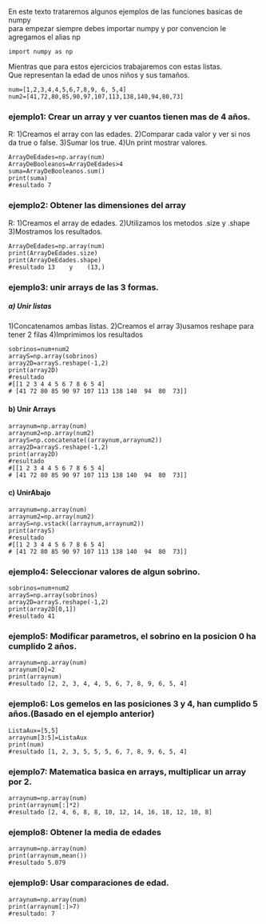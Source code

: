 En este texto trataremos algunos ejemplos de las funciones basicas de numpy  
para empezar siempre debes importar numpy y por convencion le agregamos el alias np

	import numpy as np

Mientras que para estos ejercicios trabajaremos con estas listas.  
Que representan la edad de unos niños y sus tamaños.

	num=[1,2,3,4,4,5,6,7,8,9, 6, 5,4]
	num2=[41,72,80,85,90,97,107,113,138,140,94,80,73]

### ejemplo1: Crear un array y ver cuantos tienen mas de 4 años.

R:
1)Creamos el array con las edades.
2)Comparar cada valor y ver si nos da true o false.
3)Sumar los true.
4)Un print mostrar valores.

	ArrayDeEdades=np.array(num)
	ArrayDeBooleanos=ArrayDeEdades>4
	suma=ArrayDeBooleanos.sum()
	print(suma)
	#resultado 7
	
### ejemplo2: Obtener las dimensiones del array

R:
1)Creamos el array de edades.
2)Utilizamos los metodos .size y .shape
3)Mostramos los resultados.

	ArrayDeEdades=np.array(num)
	print(ArrayDeEdades.size)
	print(ArrayDeEdades.shape)
	#resultado 13    y    (13,)

### ejemplo3: unir arrays de las 3 formas.
##### a) Unir listas

1)Concatenamos ambas listas.
2)Creamos el array
3)usamos reshape para tener 2 filas
4)Imprimimos los resultados

	sobrinos=num+num2
	arrayS=np.array(sobrinos)
	array2D=arrayS.reshape(-1,2)
	print(array2D)
	#resultado
	#[[1 2 3 4 4 5 6 7 8 6 5 4]
	# [41 72 80 85 90 97 107 113 138 140  94  80  73]]
	
#### b) Unir Arrays
	
	arraynum=np.array(num)
	arraynum2=np.array(num2)
	arrayS=np.concatenate((arraynum,arraynum2))
	array2D=arrayS.reshape(-1,2)
	print(array2D)
	#resultado
	#[[1 2 3 4 4 5 6 7 8 6 5 4]
	# [41 72 80 85 90 97 107 113 138 140  94  80  73]]
	
#### c) UnirAbajo
	
	arraynum=np.array(num)
	arraynum2=np.array(num2)
	arrayS=np.vstack((arraynum,arraynum2))
	print(arrayS)
	#resultado
	#[[1 2 3 4 4 5 6 7 8 6 5 4]
	# [41 72 80 85 90 97 107 113 138 140  94  80  73]]

### ejemplo4: Seleccionar valores de algun sobrino.

	sobrinos=num+num2
	arrayS=np.array(sobrinos)
	array2D=arrayS.reshape(-1,2)
	print(array2D[0,1])
	#resultado 41

### ejemplo5: Modificar parametros, el sobrino en la posicion 0 ha cumplido 2 años.

	arraynum=np.array(num)
	arraynum[0]=2
	print(arraynum)
	#resultado [2, 2, 3, 4, 4, 5, 6, 7, 8, 9, 6, 5, 4]

### ejemplo6: Los gemelos en las posiciones 3 y 4, han cumplido 5 años.(Basado en el ejemplo anterior)
	
	ListaAux=[5,5]
	arraynum[3:5]=ListaAux
	print(num)
	#resultado [1, 2, 3, 5, 5, 5, 6, 7, 8, 9, 6, 5, 4]

### ejemplo7: Matematica basica en arrays, multiplicar un array por 2.

	arraynum=np.array(num)
	print(arraynum[:]*2)
	#resultado [2, 4, 6, 8, 8, 10, 12, 14, 16, 18, 12, 10, 8]

### ejemplo8: Obtener la media de edades

	arraynum=np.array(num)
	print(arraynum,mean())
	#resultado 5.079

### ejemplo9: Usar comparaciones de edad.

	arraynum=np.array(num)
	print(arraynum[:]>7)
	#resultado: 7
